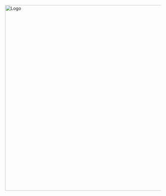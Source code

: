 <img src="https://github.com/leanw1tme/limesurvey/blob/main/assets/images/wife.png" width="600" alt='Logo' />
